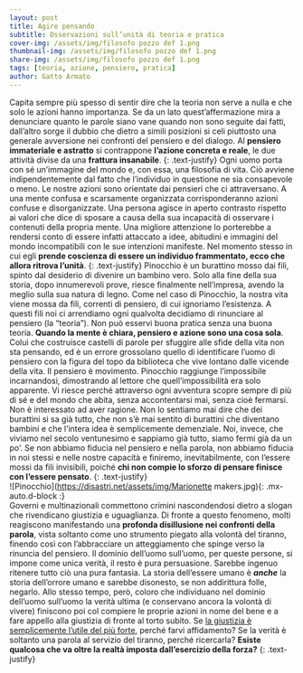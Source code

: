 ```yaml
---
layout: post
title: Agire pensando
subtitle: Osservazioni sull’unità di teoria e pratica
cover-img: /assets/img/filosofo pozzo def 1.png
thumbnail-img: /assets/img/filosofo pozzo def 1.png   
share-img: /assets/img/filosofo pozzo def 1.png
tags: [teoria, azione, pensiero, pratica]
author: Gatto Armato
---
```

Capita sempre più spesso di sentir dire che la teoria non serve a nulla e che solo le azioni hanno importanza. Se da un lato quest’affermazione mira a denunciare quanto le parole siano vane quando non sono seguite dai fatti, dall’altro sorge il dubbio che dietro a simili posizioni si celi piuttosto una generale avversione nei confronti del pensiero e del dialogo. Al **pensiero immateriale e astratto** si contrappone **l’azione concreta e reale**, le due attività divise da una **frattura insanabile**. 
{: .text-justify}
Ogni uomo porta con sé un’immagine del mondo e, con essa, una filosofia di vita. Ciò avviene indipendentemente dal fatto che l’individuo in questione ne sia consapevole o meno. Le nostre azioni sono orientate dai pensieri che ci attraversano. A una mente confusa e scarsamente organizzata corrisponderanno azioni confuse e disorganizzate. Una persona agisce in aperto contrasto rispetto ai valori che dice di sposare a causa della sua incapacità di osservare i contenuti della propria mente. Una migliore attenzione lo porterebbe a rendersi conto di essere infatti attaccato a idee, abitudini e immagini del mondo incompatibili con le sue intenzioni manifeste. Nel momento stesso in cui egli **prende coscienza di essere un individuo frammentato, ecco che allora ritrova l’unità**. 
{: .text-justify}
Pinocchio è un burattino mosso dai fili, spinto dal desiderio di divenire un bambino vero. Solo alla fine della sua storia, dopo innumerevoli prove, riesce finalmente nell’impresa, avendo la meglio sulla sua natura di legno. Come nel caso di Pinocchio, la nostra vita viene mossa da fili, correnti di pensiero, di cui ignoriamo l’esistenza. A questi fili noi ci arrendiamo ogni qualvolta decidiamo di rinunciare al pensiero (la “teoria”). Non può esservi buona pratica senza una buona teoria. **Quando la mente è chiara, pensiero e azione sono una cosa sola**. Colui che costruisce castelli di parole per sfuggire alle sfide della vita non sta pensando, ed è un errore grossolano quello di identificare l’uomo di pensiero con la figura del topo da biblioteca che vive lontano dalle vicende della vita. Il pensiero è movimento. Pinocchio raggiunge l’impossibile incarnandosi, dimostrando al lettore che quell’impossibilità era solo apparente. Vi riesce perché attraverso ogni avventura scopre sempre di più di sé e del mondo che abita, senza accontentarsi mai, senza cioè fermarsi. Non è interessato ad aver ragione. Non lo sentiamo mai dire che dei burattini si sa già tutto, che non s’è mai sentito di burattini che diventano bambini e che l’intera idea è semplicemente demenziale. Noi, invece, che viviamo nel secolo ventunesimo e sappiamo già tutto, siamo fermi già da un po’. Se non abbiamo fiducia nel pensiero e nella parola, non abbiamo fiducia in noi stessi e nelle nostre capacità e finiremo, inevitabilmente, con l’essere mossi da fili invisibili, poiché **chi non compie lo sforzo di pensare finisce con l’essere pensato**. 
{: .text-justify}
&nbsp;<br>
![Pinocchio](https://disastri.net/assets/img/Marionette makers.jpg){: .mx-auto.d-block :}
&nbsp;<br>
Governi e multinazionali commettono crimini nascondendosi dietro a slogan che rivendicano giustizia e uguaglianza. Di fronte a questo fenomeno, molti reagiscono manifestando una **profonda disillusione nei confronti della parola**, vista soltanto come uno strumento piegato alla volontà del tiranno, finendo così con l’abbracciare un atteggiamento che spinge verso la rinuncia del pensiero. Il dominio dell’uomo sull’uomo, per queste persone, si impone come unica verità, il resto è pura persuasione. Sarebbe ingenuo ritenere tutto ciò una pura fantasia. La storia dell’essere umano è ***anche*** la storia dell’orrore umano e sarebbe disonesto, se non addirittura folle, negarlo. Allo stesso tempo, però, coloro che individuano nel dominio dell’uomo sull’uomo la verità ultima (e conservano ancora la volontà di vivere) finiscono poi col compiere le proprie azioni in nome del bene e a fare appello alla giustizia di fronte al torto subito. Se [la giustizia è semplicemente l’utile del più forte](http://www.poesialatina.it/_ns/Greek/tt2/Platone/ResPubl00f.html), perché farvi affidamento? Se la verità è soltanto una parola al servizio del tiranno, perché ricercarla? **Esiste qualcosa che va oltre la realtà imposta dall’esercizio della forza?**
{: .text-justify}
